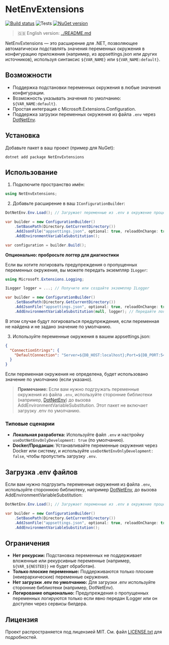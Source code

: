 # NetEnvExtensions

[![Build status](https://github.com/mrleo1nid/NetEnvExtensions/actions/workflows/nuget.yml/badge.svg )](https://github.com/mrleo1nid/NetEnvExtensions/actions/workflows/nuget.yml )
![Tests](https://github.com/mrleo1nid/NetEnvExtensions/actions/workflows/test.yml/badge.svg)
[![NuGet version](https://img.shields.io/nuget/v/NetEnvExtensions )](https://www.nuget.org/packages/NetEnvExtensions )

> 🇬🇧 English version: [../README.md](../README.md)

NetEnvExtensions — это расширение для .NET, позволяющее автоматически подставлять значения переменных окружения в конфигурацию приложения (например, из appsettings.json или других источников), используя синтаксис `${VAR_NAME}` или `${VAR_NAME:default}`.

## Возможности
- Поддержка подстановки переменных окружения в любые значения конфигурации.
- Возможность указывать значения по умолчанию: `${VAR_NAME:default}`.
- Простая интеграция с Microsoft.Extensions.Configuration.
- Поддержка загрузки переменных окружения из файла `.env` через [DotNetEnv](https://github.com/tonerdo/dotnet-env).

## Установка

Добавьте пакет в ваш проект (пример для NuGet):

```
dotnet add package NetEnvExtensions
```

## Использование

1. Подключите пространство имён:

```csharp
using NetEnvExtensions;
```

2. Добавьте расширение в ваш `IConfigurationBuilder`:

```csharp
DotNetEnv.Env.Load(); // Загружает переменные из .env в окружение процесса

var builder = new ConfigurationBuilder()
    .SetBasePath(Directory.GetCurrentDirectory())
    .AddJsonFile("appsettings.json", optional: true, reloadOnChange: true)
    .AddEnvironmentVariableSubstitution();

var configuration = builder.Build();
```

**Опционально: пробросьте логгер для диагностики**

Если вы хотите логировать предупреждения о пропущенных переменных окружения, вы можете передать экземпляр `ILogger`:

```csharp
using Microsoft.Extensions.Logging;

ILogger logger = ...; // Получите или создайте экземпляр ILogger

var builder = new ConfigurationBuilder()
    .SetBasePath(Directory.GetCurrentDirectory())
    .AddJsonFile("appsettings.json", optional: true, reloadOnChange: true)
    .AddEnvironmentVariableSubstitution(null, logger); // Передайте логгер вторым аргументом
```

В этом случае будут логироваться предупреждения, если переменная не найдена и не задано значение по умолчанию.

3. Используйте переменные окружения в вашем appsettings.json:

```json
{
  "ConnectionStrings": {
    "DefaultConnection": "Server=${DB_HOST:localhost};Port=${DB_PORT:5432};User Id=${DB_USER};Password=${DB_PASS}"
  }
}
```

Если переменная окружения не определена, будет использовано значение по умолчанию (если указано).

> **Примечание:** Если вам нужно подгружать переменные окружения из файла `.env`, используйте сторонние библиотеки (например, [DotNetEnv](https://github.com/tonerdo/dotnet-env)) до вызова AddEnvironmentVariableSubstitution. Этот пакет не включает загрузку .env по умолчанию.

### Типовые сценарии

- **Локальная разработка:** Используйте файл `.env` и настройку `useDotNetEnvOnlyDevelopment: true` (по умолчанию).
- **Docker/Продакшн:** Устанавливайте переменные окружения через Docker или систему, и используйте `useDotNetEnvOnlyDevelopment: false`, чтобы пропустить загрузку `.env`.

## Загрузка .env файлов

Если вам нужно подгрузить переменные окружения из файла `.env`, используйте стороннюю библиотеку, например [DotNetEnv](https://github.com/tonerdo/dotnet-env), до вызова AddEnvironmentVariableSubstitution:

```csharp
DotNetEnv.Env.Load(); // Загружает переменные из .env в окружение процесса

var builder = new ConfigurationBuilder()
    .SetBasePath(Directory.GetCurrentDirectory())
    .AddJsonFile("appsettings.json", optional: true, reloadOnChange: true)
    .AddEnvironmentVariableSubstitution();
```

## Ограничения

- **Нет рекурсии:** Подстановка переменных не поддерживает вложенные или рекурсивные переменные (например, `${VAR_${NESTED}}` не будет обработан).
- **Только плоские переменные:** Поддерживаются только плоские (неиерархические) переменные окружения.
- **Нет загрузки .env по умолчанию:** Для загрузки .env используйте сторонние библиотеки (например, DotNetEnv).
- **Логирование опционально:** Предупреждения о пропущенных переменных логируются только если явно передан ILogger или он доступен через сервисы билдера.

## Лицензия

Проект распространяется под лицензией MIT. См. файл [LICENSE.txt](../LICENSE.txt) для подробностей. 